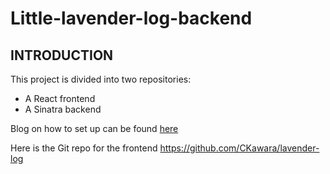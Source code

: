 # Little-lavender-log-backend

## INTRODUCTION

This project is divided into two repositories:
* A React frontend
* A Sinatra backend

Blog on how to set up can be found [here](https://dev.to/ckawara/hosting-your-sinatra-backendapi-with-heroku-3j32)

Here is the Git repo for the frontend https://github.com/CKawara/lavender-log
